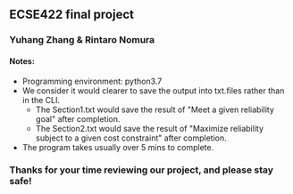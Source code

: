 ## ECSE422 final project

### Yuhang Zhang & Rintaro Nomura

#### Notes:
* Programming environment: python3.7 
* We consider it would clearer to save the output into txt.files rather than in the CLI.
  * The Section1.txt would save the result of "Meet a given reliability goal" after completion.
  * The Section2.txt would save the result of "Maximize reliability subject to a given cost constraint" after completion.
* The program takes usually over 5 mins to complete.

### Thanks for your time reviewing our project, and please stay safe!
